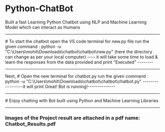 # Python-ChatBot
Built a fast Learning Python Chatbot using NLP and Machine Learning Model which can interact as Humans
<hr>
# To start the chatbot open the VS code terminal for new.py file
run the given command : python -u "C:\Users\mohit\Downloads\chatbot\chatbot\new.py" (here the directory can change as per your local computer)
---- it will take some time to load & learn the responses from the data provided and print "Executed" --------
<hr>
Next,
# Open the new terminal for chatbot.py
run the given command : python -u "C:\Users\mohit\Downloads\chatbot\chatbot\chatbot.py"
-----------------it will print Great! Bot is running!--------------
<hr>
# Enjoy chatting with Bot built using Python and Machine Learning Libraries
<hr>
<h3>Images of the Project result are attached in a pdf name: Chatbot_Results.pdf</h3>

